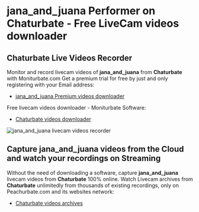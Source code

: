 # jana_and_juana Performer on Chaturbate - Free LiveCam videos downloader

## Chaturbate Live Videos Recorder

Monitor and record livecam videos of **jana_and_juana** from **Chaturbate** with Moniturbate.com
Get a premium trial for free by just and only registering with your Email address:
* [jana_and_juana Premium videos downloader](https://moniturbate.com/request-demo-licence-key.html)

Free livecam videos downloader - Moniturbate Software:
* [Chaturbate videos downloader](https://moniturbate.com/moniturbate-download-software.html)

![jana_and_juana livecam videos recorder](https://peachurnet.com/templates/moniturbate-software.png)


## Capture jana_and_juana videos from the Cloud and watch your recordings on Streaming

Without the need of downloading a software, capture **jana_and_juana** livecam videos from **Chaturbate** 100% online.
Watch Livecam archives from **Chaturbate** unlimitedly from thousands of existing recordings, only on Peachurbate.com and its websites network:
* [Chaturbate videos archives](https://peachurnet.com/)